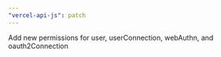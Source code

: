 ```yaml
---
"vercel-api-js": patch
---
```


Add new permissions for user, userConnection, webAuthn, and oauth2Connection